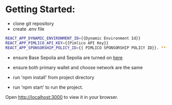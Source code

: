 # Getting Started:

- clone git repository
- create .env file

```bash
REACT_APP_DYNAMIC_ENVIRONMENT_ID={{Dynamic Environment Id}}
REACT_APP_PIMLICO_API_KEY={{Pimlico API Key}}
REACT_APP_SPONSORSHIP_POLICY_ID={{ PIMLICO SPONSORSHIP POLICY ID}}. *** feel free to use our policy id (sp_cynical_speed)
```
- ensure  Base Sepolia and Sepolia are turned on [here](https://app.dynamic.xyz/dashboard/chains-and-networks#evm)
- ensure both primary wallet and choose network are the same 

- run 'npm install' from project directory
- run 'npm start' to run the project.


Open [http://localhost:3000](http://localhost:3000) to view it in your browser.

